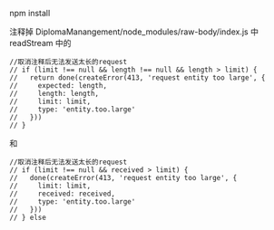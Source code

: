 npm install

注释掉 DiplomaManangement/node_modules/raw-body/index.js 中 readStream 中的

    //取消注释后无法发送太长的request  
    // if (limit !== null && length !== null && length > limit) {
    //   return done(createError(413, 'request entity too large', {
    //     expected: length,
    //     length: length,
    //     limit: limit,
    //     type: 'entity.too.large'
    //   }))
    // }
  
  和

    //取消注释后无法发送太长的request
    // if (limit !== null && received > limit) {
    //   done(createError(413, 'request entity too large', {
    //     limit: limit,
    //     received: received,
    //     type: 'entity.too.large'
    //   }))
    // } else 
    
